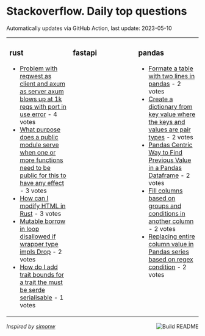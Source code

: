 # Stackoverflow. Daily top questions 

Automatically updates via GitHub Action, last update: <!-- date starts -->2023-05-10<!-- date ends -->


<table><tr><td valign="top" width="33%">

### rust
<!-- rust starts -->
* [Problem with reqwest as client and axum as server axum blows up at 1k reqs with port in use error](https://stackoverflow.com/questions/76205184/problem-with-reqwest-as-client-and-axum-as-server-axum-blows-up-at-1k-req-s-wit) - 4 votes
* [What purpose does a public module serve when one or more functions need to be public for this to have any effect](https://stackoverflow.com/questions/76217598/what-purpose-does-a-public-module-serve-when-one-or-more-functions-need-to-be-pu) - 3 votes
* [How can I modify HTML in Rust](https://stackoverflow.com/questions/76207212/how-can-i-modify-html-in-rust) - 3 votes
* [Mutable borrow in loop disallowed if wrapper type impls Drop](https://stackoverflow.com/questions/76208255/mutable-borrow-in-loop-disallowed-if-wrapper-type-impls-drop) - 2 votes
* [How do I add trait bounds for a trait the must be serde serialisable](https://stackoverflow.com/questions/76213800/how-do-i-add-trait-bounds-for-a-trait-the-must-be-serde-serialisable) - 1 votes
<!-- rust ends -->
</td><td valign="top" width="34%">


### fastapi
<!-- fastapi starts -->

<!-- fastapi ends -->
</td><td valign="top" width="34%">


### pandas
<!-- pandas starts -->
* [Formate a table with two lines in pandas](https://stackoverflow.com/questions/76219039/formate-a-table-with-two-lines-in-pandas) - 2 votes
* [Create a dictionary from key value where the keys and values are pair types](https://stackoverflow.com/questions/76212128/create-a-dictionary-from-key-value-where-the-keys-and-values-are-pair-types) - 2 votes
* [Pandas Centric Way to Find Previous Value in a Pandas Dataframe](https://stackoverflow.com/questions/76213011/pandas-centric-way-to-find-previous-value-in-a-pandas-dataframe) - 2 votes
* [Fill columns based on groups and conditions in another column](https://stackoverflow.com/questions/76220259/fill-columns-based-on-groups-and-conditions-in-another-column) - 2 votes
* [Replacing entire column value in Pandas series based on regex condition](https://stackoverflow.com/questions/76210610/replacing-entire-column-value-in-pandas-series-based-on-regex-condition) - 2 votes
<!-- pandas ends -->
</td></tr></table>

<a href="https://github.com/hp0404/hp0404/actions"><img src="https://github.com/hp0404/hp0404/workflows/Build%20README/badge.svg" align="right" alt="Build README"></a> <p>*Inspired by  [simonw](https://github.com/simonw/simonw)*</p>
